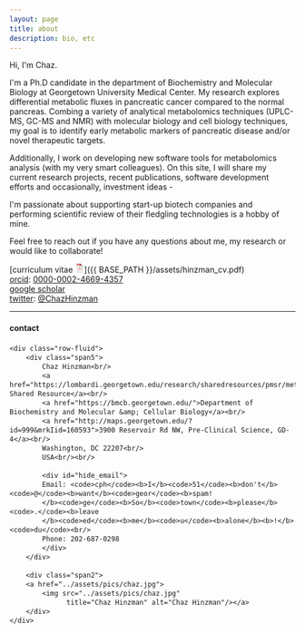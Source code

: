 ```yaml
---
layout: page
title: about
description: bio, etc
---
```


Hi, I'm Chaz. 

I'm a Ph.D candidate in the department of Biochemistry and Molecular Biology at Georgetown University Medical Center. My research explores differential metabolic fluxes in pancreatic cancer compared to the normal pancreas. Combing a variety of analytical metabolomics techniques (UPLC-MS, GC-MS and NMR) with molecular biology and cell biology techniques, my goal is to identify early metabolic markers of pancreatic disease and/or novel therapeutic targets. 

Additionally, I work on developing new software tools for metabolomics analysis (with my very smart colleagues). On this site, I will share my current research projects, recent publications, software development efforts and occasionally, investment ideas - 

I'm passionate about supporting start-up biotech companies and performing scientific review of their fledgling technologies is a hobby of mine.

Feel free to reach out if you have any questions about me, my research or would like to collaborate!

[curriculum vitae ![CV as pdf](icons16/pdf-icon.png)]({{ BASE_PATH }}/assets/hinzman_cv.pdf)<br/>
[orcid](https://orcid.org): [0000-0002-4669-4357](https://orcid.org/0000-0002-4669-4357)<br/>
[google scholar](https://scholar.google.com/citations?hl=en&user=K32Jva8AAAAJ&view_op=list_works&sortby=pubdate)<br/>
[twitter](https://twitter.com/): [@ChazHinzman](https://twitter.com/ChazHinzman)<br/>


---

<div class="container">
<h4><a name="contact"></a>contact</h4>

    <div class="row-fluid">
        <div class="span5">
            Chaz Hinzman<br/>
            <a href="https://lombardi.georgetown.edu/research/sharedresources/pmsr/metabolomics#">Metabolomics Shared Resource</a><br/>
            <a href="https://bmcb.georgetown.edu/">Department of Biochemistry and Molecular &amp; Cellular Biology</a><br/>
            <a href="http://maps.georgetown.edu/?id=999&mrkIid=160593">3900 Reservoir Rd NW, Pre-Clinical Science, GD-4</a><br/>
            Washington, DC 22207<br/>
            USA<br/><br/>

            <div id="hide_email">
            Email: <code>cph</code><b>I</b><code>51</code><b>don't</b><code>@</code><b>want</b><code>geor</code><b>spam!
            </b><code>ge</code><b>So</b><code>town</code><b>please</b><code>.</code><b>leave
            </b><code>ed</code><b>me</b><code>u</code><b>alone</b><b>!</b><code>du</code><br/>
            Phone: 202-687-0298
            </div>
        </div>

        <div class="span2">
        <a href="../assets/pics/chaz.jpg">
            <img src="../assets/pics/chaz.jpg"
                  title="Chaz Hinzman" alt="Chaz Hinzman"/></a>
        </div>
    </div>
</div>
